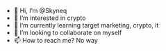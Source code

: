 - 👋 Hi, I’m @Skyneq
- 👀 I’m interested in crypto
- 🌱 I’m currently learning target marketing, crypto, it
- 💞️ I’m looking to collaborate on myself
- 📫 How to reach me? No way

<!---
Skyneq/Skyneq is a ✨ special ✨ repository because its `README.md` (this file) appears on your GitHub profile.
You can click the Preview link to take a look at your changes.
--->
